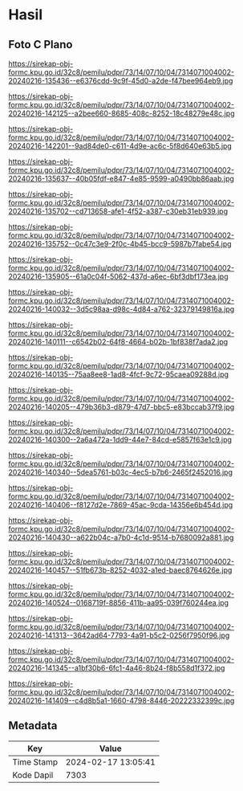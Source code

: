 # Hasil

## Foto C Plano

https://sirekap-obj-formc.kpu.go.id/32c8/pemilu/pdpr/73/14/07/10/04/7314071004002-20240216-135436--e6376cdd-9c9f-45d0-a2de-f47bee964eb9.jpg

https://sirekap-obj-formc.kpu.go.id/32c8/pemilu/pdpr/73/14/07/10/04/7314071004002-20240216-142125--a2bee660-8685-408c-8252-18c48279e48c.jpg

https://sirekap-obj-formc.kpu.go.id/32c8/pemilu/pdpr/73/14/07/10/04/7314071004002-20240216-142201--9ad84de0-c611-4d9e-ac6c-5f8d640e63b5.jpg

https://sirekap-obj-formc.kpu.go.id/32c8/pemilu/pdpr/73/14/07/10/04/7314071004002-20240216-135637--40b05fdf-e847-4e85-9599-a0490bb86aab.jpg

https://sirekap-obj-formc.kpu.go.id/32c8/pemilu/pdpr/73/14/07/10/04/7314071004002-20240216-135702--cd713658-afe1-4f52-a387-c30eb31eb939.jpg

https://sirekap-obj-formc.kpu.go.id/32c8/pemilu/pdpr/73/14/07/10/04/7314071004002-20240216-135752--0c47c3e9-2f0c-4b45-bcc9-5987b7fabe54.jpg

https://sirekap-obj-formc.kpu.go.id/32c8/pemilu/pdpr/73/14/07/10/04/7314071004002-20240216-135905--61a0c04f-5062-437d-a6ec-6bf3dbf173ea.jpg

https://sirekap-obj-formc.kpu.go.id/32c8/pemilu/pdpr/73/14/07/10/04/7314071004002-20240216-140032--3d5c98aa-d98c-4d84-a762-32379149816a.jpg

https://sirekap-obj-formc.kpu.go.id/32c8/pemilu/pdpr/73/14/07/10/04/7314071004002-20240216-140111--c6542b02-64f8-4664-b02b-1bf838f7ada2.jpg

https://sirekap-obj-formc.kpu.go.id/32c8/pemilu/pdpr/73/14/07/10/04/7314071004002-20240216-140135--75aa8ee8-1ad8-4fcf-9c72-95caea09288d.jpg

https://sirekap-obj-formc.kpu.go.id/32c8/pemilu/pdpr/73/14/07/10/04/7314071004002-20240216-140205--479b36b3-d879-47d7-bbc5-e83bccab37f9.jpg

https://sirekap-obj-formc.kpu.go.id/32c8/pemilu/pdpr/73/14/07/10/04/7314071004002-20240216-140300--2a6a472a-1dd9-44e7-84cd-e5857f63e1c9.jpg

https://sirekap-obj-formc.kpu.go.id/32c8/pemilu/pdpr/73/14/07/10/04/7314071004002-20240216-140340--5dea5761-b03c-4ec5-b7b6-2465f2452016.jpg

https://sirekap-obj-formc.kpu.go.id/32c8/pemilu/pdpr/73/14/07/10/04/7314071004002-20240216-140406--f8127d2e-7869-45ac-9cda-14356e6b454d.jpg

https://sirekap-obj-formc.kpu.go.id/32c8/pemilu/pdpr/73/14/07/10/04/7314071004002-20240216-140430--a622b04c-a7b0-4c1d-9514-b7680092a881.jpg

https://sirekap-obj-formc.kpu.go.id/32c8/pemilu/pdpr/73/14/07/10/04/7314071004002-20240216-140457--51fb673b-8252-4032-a1ed-baec8764626e.jpg

https://sirekap-obj-formc.kpu.go.id/32c8/pemilu/pdpr/73/14/07/10/04/7314071004002-20240216-140524--0168719f-8856-411b-aa95-039f760244ea.jpg

https://sirekap-obj-formc.kpu.go.id/32c8/pemilu/pdpr/73/14/07/10/04/7314071004002-20240216-141313--3642ad64-7793-4a91-b5c2-0256f7950f96.jpg

https://sirekap-obj-formc.kpu.go.id/32c8/pemilu/pdpr/73/14/07/10/04/7314071004002-20240216-141345--a1bf30b6-6fc1-4a46-8b24-f8b558d1f372.jpg

https://sirekap-obj-formc.kpu.go.id/32c8/pemilu/pdpr/73/14/07/10/04/7314071004002-20240216-141409--c4d8b5a1-1660-4798-8446-20222332399c.jpg


## Metadata

| Key        | Value               |
| ---------- | ------------------- |
| Time Stamp | 2024-02-17 13:05:41 |
| Kode Dapil | 7303                |



